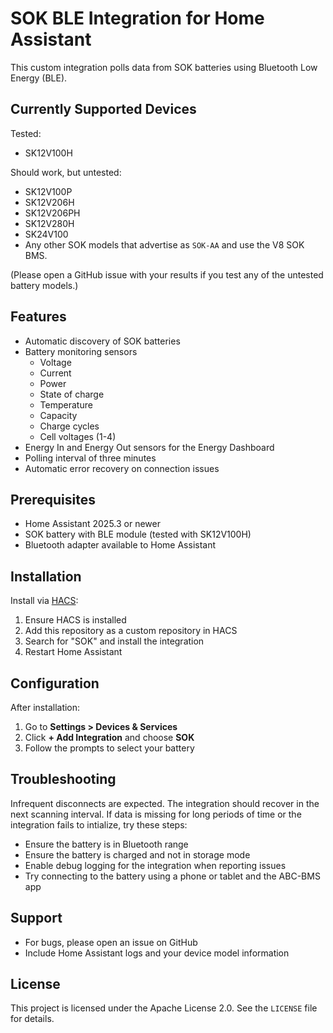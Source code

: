 # SOK BLE Integration for Home Assistant

This custom integration polls data from SOK batteries using Bluetooth Low Energy (BLE).

## Currently Supported Devices
Tested:
- SK12V100H

Should work, but untested:
- SK12V100P
- SK12V206H
- SK12V206PH
- SK12V280H
- SK24V100
- Any other SOK models that advertise as `SOK-AA` and use the V8 SOK BMS.

(Please open a GitHub issue with your results if you test any of the untested battery models.)

## Features
- Automatic discovery of SOK batteries
- Battery monitoring sensors
  - Voltage
  - Current
  - Power
  - State of charge
  - Temperature
  - Capacity
  - Charge cycles
  - Cell voltages (1-4)
- Energy In and Energy Out sensors for the Energy Dashboard
- Polling interval of three minutes
- Automatic error recovery on connection issues

## Prerequisites
- Home Assistant 2025.3 or newer
- SOK battery with BLE module (tested with SK12V100H)
- Bluetooth adapter available to Home Assistant

## Installation
Install via [HACS](https://hacs.xyz/):
1. Ensure HACS is installed
2. Add this repository as a custom repository in HACS
3. Search for "SOK" and install the integration
4. Restart Home Assistant

## Configuration
After installation:
1. Go to **Settings > Devices & Services**
2. Click **+ Add Integration** and choose **SOK**
3. Follow the prompts to select your battery

## Troubleshooting
Infrequent disconnects are expected. The integration should recover in the next scanning interval. If data is missing for long periods of time or the integration fails to intialize, try these steps:
- Ensure the battery is in Bluetooth range
- Ensure the battery is charged and not in storage mode
- Enable debug logging for the integration when reporting issues
- Try connecting to the battery using a phone or tablet and the ABC-BMS app

## Support
- For bugs, please open an issue on GitHub
- Include Home Assistant logs and your device model information

## License
This project is licensed under the Apache License 2.0. See the `LICENSE` file for details.

